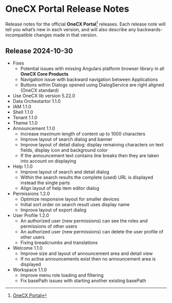 # OneCX Portal Release Notes
Release notes for the official **OneCX Portal**[^1] releases. Each release note will tell you what’s new in each version, and will also describe any backwards-incompatible changes made in that version.
## Release 2024-10-30

* Fixes
    * Potential issues with missing Angulars platform browser library in all **OneCX Core Products**
    * Navigation issue with backward navigation between Applications
    * Buttons within Dialogs opened using DialogService are right aligned (OneCX standard)
* Use OneCX lib version 5.22.0
* Data Orchestartor 1.1.0
* IAM 1.1.0
* Shell 1.1.0
* Tenant 1.1.0
* Theme 1.1.0
* Announcement 1.1.0
    * Increase maximum length of content up to 1000 characters
    * Improve layout of search dialog and banner
    * Improve layout of detail dialog: display remaining characters on text fields, display icon and background color
    * If the announcement text contains line breaks then they are taken into account on displaying
* Help 1.1.0
    * Improve layout of search and detail dialog
    * Within the search results the complete (used) URL is displayed instead the single parts
    * Align layout of help item editor dialog
* Permissions 1.2.0
    * Optimize responsive layout for smaller devices
    * Initial sort order on search result uses display name
    * Improve layout of export dialog
* User Profile 1.2.0
    * An authorized user (new permissions) can see the roles and permissions of other users
    * An authorized user (new permissions) can delete the user profile of other users
    * Fixing breadcrumbs and translations
* Welcome 1.1.0
    * Improve size and layout of announcement area and detail view
    * If no active announcements exist then no announcement area is displayed
* Workspace 1.1.0
    * Improve menu role loading and filtering
    * Fix basePath issues with starting another existing basePath


[^1]: [OneCX Portal](https://github.com/onecx)
